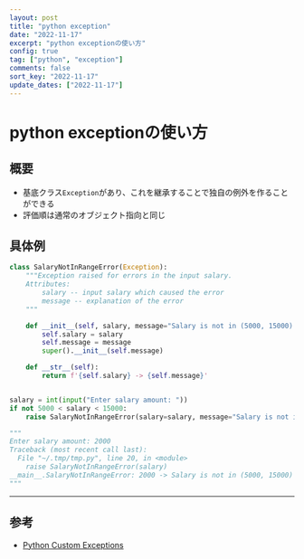 ```yaml
---
layout: post
title: "python exception"
date: "2022-11-17"
excerpt: "python exceptionの使い方"
config: true
tag: ["python", "exception"]
comments: false
sort_key: "2022-11-17"
update_dates: ["2022-11-17"]
---
```


# python exceptionの使い方

## 概要
 - 基底クラス`Exception`があり、これを継承することで独自の例外を作ることができる
 - 評価順は通常のオブジェクト指向と同じ

## 具体例

```python
class SalaryNotInRangeError(Exception):
    """Exception raised for errors in the input salary.
    Attributes:
        salary -- input salary which caused the error
        message -- explanation of the error
    """

    def __init__(self, salary, message="Salary is not in (5000, 15000) range"):
        self.salary = salary
        self.message = message
        super().__init__(self.message)

    def __str__(self):
        return f'{self.salary} -> {self.message}'


salary = int(input("Enter salary amount: "))
if not 5000 < salary < 15000:
    raise SalaryNotInRangeError(salary=salary, message="Salary is not in (5000, 15000) range")

"""
Enter salary amount: 2000
Traceback (most recent call last):
  File "~/.tmp/tmp.py", line 20, in <module>
    raise SalaryNotInRangeError(salary)
__main__.SalaryNotInRangeError: 2000 -> Salary is not in (5000, 15000) range
"""
```

---

## 参考
 - [Python Custom Exceptions](https://www.programiz.com/python-programming/user-defined-exception)

